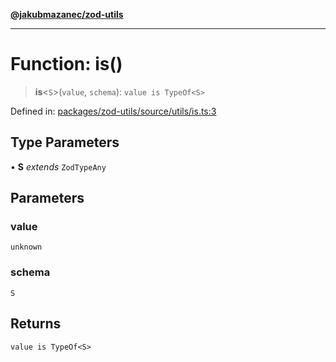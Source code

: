 [**@jakubmazanec/zod-utils**](../README.md)

---

# Function: is()

> **is**\<`S`\>(`value`, `schema`): `value is TypeOf<S>`

Defined in:
[packages/zod-utils/source/utils/is.ts:3](https://github.com/jakubmazanec/tools/blob/7c5f40d811171692b72a47160bc33d644201b16a/packages/zod-utils/source/utils/is.ts#L3)

## Type Parameters

• **S** _extends_ `ZodTypeAny`

## Parameters

### value

`unknown`

### schema

`S`

## Returns

`value is TypeOf<S>`
